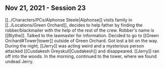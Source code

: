 ## Nov 21, 2021 - Session 23
[[../Characters/PCs/Alphonse Steele|Alphonse]] visits family in [[../Locations/Green Orchard]], decides to help father by finding the robber/blackmailer with the help of the rest of the crew. 
Robber's name is [[Blythe]]. 
Talked to the lawmaster for information. Decided to go to [[Green Orchard#Tower|tower]] outside of Green Orchard.
Got lost a bit on the way. 
During the night, [[Jerry]] was acting weird and a mysterious person attacked [[Cusdakesh Greyskull|Cusdakesh]] and disappeared. [[Jerry]] ran off into the woods.
In the morning, continued to the tower, where we found undead Jerry.